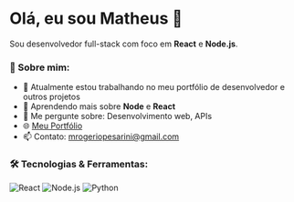 # Olá, eu sou Matheus 👋

Sou desenvolvedor full-stack com foco em **React** e **Node.js**.

### 🚀 Sobre mim:
- 🔭 Atualmente estou trabalhando no meu portfólio de desenvolvedor e outros projetos
- 🌱 Aprendendo mais sobre **Node** e **React**
- 💬 Me pergunte sobre: Desenvolvimento web, APIs
- 🌐 [Meu Portfólio](https://matheuspesarini.github.io/)
- 📫 Contato: mrogeriopesarini@gmail.com

### 🛠️ Tecnologias & Ferramentas:
![React](https://img.shields.io/badge/React-20232A?style=for-the-badge&logo=react&logoColor=61DAFB)
![Node.js](https://img.shields.io/badge/Node.js-339933?style=for-the-badge&logo=nodedotjs&logoColor=white)
![Python](https://img.shields.io/badge/Python-3776AB?style=for-the-badge&logo=python&logoColor=white)

